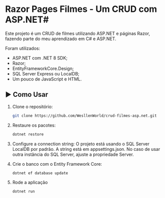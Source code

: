 # Razor Pages Filmes - Um CRUD com ASP.NET#

Este projeto é um CRUD de filmes utilizando ASP.NET e páginas Razor, fazendo parte do meu aprendizado em C# e ASP.NET.

Foram utilizados:
- ASP.NET com .NET 8 SDK;
- Razor;
- EntityFrameworkCore.Design;
- SQL Server Express ou LocalDB;
- Um pouco de JavaScript e HTML.

## ▶️ Como Usar

1. Clone o repositório:
   ```bash
   git clone https://github.com/WesllenWorld/crud-filmes-asp.net.git
   ```
2. Restaure os pacotes:
   ```bash
   dotnet restore
   ```
3. Configure a connection string:
   O projeto está usando o SQL Server LocalDB por padrão. A string está em appsettings.json. No caso de usar outra instância do SQL Server, ajuste a propriedade Server.
   
4. Crie o banco com o Entity Framework Core:
    ```bash
   dotnet ef database update
   ```
5. Rode a aplicação
    ```bash
   dotnet run
   ```
